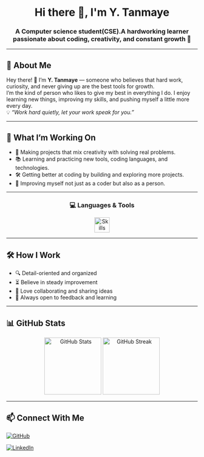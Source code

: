 <!-- Profile Header -->
<h1 align="center">Hi there 👋, I'm Y. Tanmaye</h1>
<h3 align="center"> A Computer science student(CSE).A hardworking learner passionate about coding, creativity, and constant growth 🚀</h3>

---

## 🌟 About Me
Hey there! 👋 I’m **Y. Tanmaye** — someone who believes that hard work, curiosity, and never giving up are the best tools for growth.  
I’m the kind of person who likes to give my best in everything I do. I enjoy learning new things, improving my skills, and pushing myself a little more every day.  
💡 *“Work hard quietly, let your work speak for you.”*

---

## 📌 What I’m Working On
- 🚀 Making projects that mix creativity with solving real problems.  
- 📚 Learning and practicing new tools, coding languages, and technologies.  
- 🛠 Getting better at coding by building and exploring more projects.  
- 🌱 Improving myself not just as a coder but also as a person.  

---

<h3 align="center">💻 Languages & Tools</h3>

<p align="center">
  <img src="https://skillicons.dev/icons?i=html,css,java,cpp,figma,vscode,python,github" alt="Skills" height="40" />
</p>


---

## 🛠 How I Work
- 🔍 Detail-oriented and organized  
- ⏳ Believe in steady improvement  
- 🤝 Love collaborating and sharing ideas  
- 🧠 Always open to feedback and learning  

---

## 📊 GitHub Stats
<p align="center">
  <img src="https://github-readme-stats.vercel.app/api?username=yTanmaye&show_icons=true&theme=tokyonight" alt="GitHub Stats" height="150" />
  <img src="https://github-readme-streak-stats.herokuapp.com/?user=yTanmaye&theme=tokyonight" alt="GitHub Streak" height="150" />
</p>

---

## 📫 Connect With Me
[![GitHub](https://img.shields.io/badge/GitHub-100000?logo=github&logoColor=white&style=for-the-badge)](https://github.com/yTanmaye)

[![LinkedIn](https://img.shields.io/badge/LinkedIn-0A66C2?logo=linkedin&logoColor=white&style=for-the-badge)](https://www.linkedin.com/in/tanmaye-goud-354533328)

